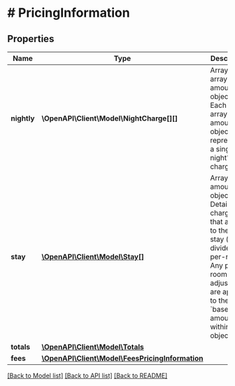 # # PricingInformation

## Properties

Name | Type | Description | Notes
------------ | ------------- | ------------- | -------------
**nightly** | **\OpenAPI\Client\Model\NightCharge[][]** | Array of arrays of amount objects. Each sub-array of amount objects represents a single night&#39;s charges. | [optional]
**stay** | [**\OpenAPI\Client\Model\Stay[]**](Stay.md) | Array of amount objects. Details any charges that apply to the entire stay (not divided per-night). Any per-room adjustments are applied to the &#x60;base_rate&#x60; amount within this object. | [optional]
**totals** | [**\OpenAPI\Client\Model\Totals**](Totals.md) |  | [optional]
**fees** | [**\OpenAPI\Client\Model\FeesPricingInformation**](FeesPricingInformation.md) |  | [optional]

[[Back to Model list]](../../README.md#models) [[Back to API list]](../../README.md#endpoints) [[Back to README]](../../README.md)
